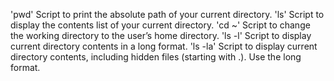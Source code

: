 'pwd' Script to print the absolute path of your current directory.
'ls' Script to display the contents list of your current directory.
'cd ~' Script to change the working directory to the user’s home directory.
'ls -l' Script to display current directory contents in a long format.
'ls -la' Script to display current directory contents, including hidden files (starting with .). Use the long format.
